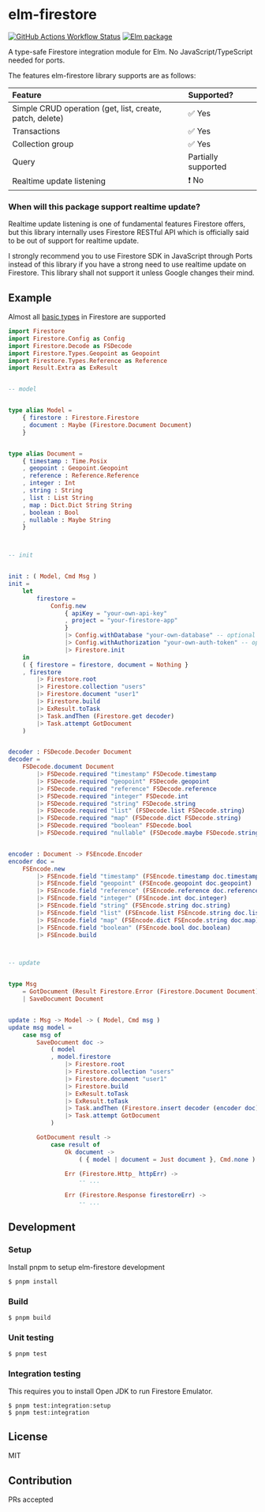 # elm-firestore

[![GitHub Actions Workflow Status](https://img.shields.io/github/actions/workflow/status/IzumiSy/elm-firestore/test.yaml?branch=master)](https://github.com/IzumiSy/elm-firestore)
[![Elm package](https://img.shields.io/elm-package/v/IzumiSy/elm-firestore)](https://package.elm-lang.org/packages/IzumiSy/elm-firestore/)

A type-safe Firestore integration module for Elm. No JavaScript/TypeScript needed for ports.

The features elm-firestore library supports are as follows:

| Feature                                                  | Supported?                  |
| :------------------------------------------------------- | :-------------------------- |
| Simple CRUD operation (get, list, create, patch, delete) | :white_check_mark: Yes      |
| Transactions                                             | :white_check_mark: Yes      |
| Collection group                                         | :white_check_mark: Yes      |
| Query                                                    | Partially supported         |
| Realtime update listening                                | :heavy_exclamation_mark: No |

### When will this package support realtime update?

Realtime update listening is one of fundamental features Firestore offers, but this library internally uses Firestore RESTful API which is officially said to be out of support for realtime update.

I strongly recommend you to use Firestore SDK in JavaScript through Ports instead of this library if you have a strong need to use realtime update on Firestore. This library shall not support it unless Google changes their mind.

## Example

Almost all [basic types](https://firebase.google.com/docs/firestore/reference/rest/v1beta1/Value) in Firestore are supported

```elm
import Firestore
import Firestore.Config as Config
import Firestore.Decode as FSDecode
import Firestore.Types.Geopoint as Geopoint
import Firestore.Types.Reference as Reference
import Result.Extra as ExResult


-- model


type alias Model =
    { firestore : Firestore.Firestore
    , document : Maybe (Firestore.Document Document)
    }


type alias Document =
    { timestamp : Time.Posix
    , geopoint : Geopoint.Geopoint
    , reference : Reference.Reference
    , integer : Int
    , string : String
    , list : List String
    , map : Dict.Dict String String
    , boolean : Bool
    , nullable : Maybe String
    }



-- init


init : ( Model, Cmd Msg )
init =
    let
        firestore =
            Config.new
                { apiKey = "your-own-api-key"
                , project = "your-firestore-app"
                }
                |> Config.withDatabase "your-own-database" -- optional
                |> Config.withAuthorization "your-own-auth-token" -- optional
                |> Firestore.init
    in
    ( { firestore = firestore, document = Nothing }
    , firestore
        |> Firestore.root
        |> Firestore.collection "users"
        |> Firestore.document "user1"
        |> Firestore.build
        |> ExResult.toTask
        |> Task.andThen (Firestore.get decoder)
        |> Task.attempt GotDocument
    )


decoder : FSDecode.Decoder Document
decoder =
    FSDecode.document Document
        |> FSDecode.required "timestamp" FSDecode.timestamp
        |> FSDecode.required "geopoint" FSDecode.geopoint
        |> FSDecode.required "reference" FSDecode.reference
        |> FSDecode.required "integer" FSDecode.int
        |> FSDecode.required "string" FSDecode.string
        |> FSDecode.required "list" (FSDecode.list FSDecode.string)
        |> FSDecode.required "map" (FSDecode.dict FSDecode.string)
        |> FSDecode.required "boolean" FSDecode.bool
        |> FSDecode.required "nullable" (FSDecode.maybe FSDecode.string)


encoder : Document -> FSEncode.Encoder
encoder doc =
    FSEncode.new
        |> FSEncode.field "timestamp" (FSEncode.timestamp doc.timestamp)
        |> FSEncode.field "geopoint" (FSEncode.geopoint doc.geopoint)
        |> FSEncode.field "reference" (FSEncode.reference doc.reference)
        |> FSEncode.field "integer" (FSEncode.int doc.integer)
        |> FSEncode.field "string" (FSEncode.string doc.string)
        |> FSEncode.field "list" (FSEncode.list FSEncode.string doc.list)
        |> FSEncode.field "map" (FSEncode.dict FSEncode.string doc.map)
        |> FSEncode.field "boolean" (FSEncode.bool doc.boolean)
        |> FSEncode.build



-- update


type Msg
    = GotDocument (Result Firestore.Error (Firestore.Document Document))
    | SaveDocument Document


update : Msg -> Model -> ( Model, Cmd msg )
update msg model =
    case msg of
        SaveDocument doc ->
            ( model
            , model.firestore
                |> Firestore.root
                |> Firestore.collection "users"
                |> Firestore.document "user1"
                |> Firestore.build
                |> ExResult.toTask
                |> ExResult.toTask
                |> Task.andThen (Firestore.insert decoder (encoder doc))
                |> Task.attempt GotDocument
            )

        GotDocument result ->
            case result of
                Ok document ->
                    ( { model | document = Just document }, Cmd.none )

                Err (Firestore.Http_ httpErr) ->
                    -- ...

                Err (Firestore.Response firestoreErr) ->
                    -- ...
```

## Development

### Setup

Install pnpm to setup elm-firestore development

```shell
$ pnpm install
```

### Build

```shell
$ pnpm build
```

### Unit testing

```shell
$ pnpm test
```

### Integration testing

This requires you to install Open JDK to run Firestore Emulator.

```shell
$ pnpm test:integration:setup
$ pnpm test:integration
```

## License

MIT

## Contribution

PRs accepted
